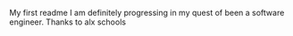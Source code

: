 My first readme
I am definitely progressing in my quest of been a software engineer. Thanks to alx schools
